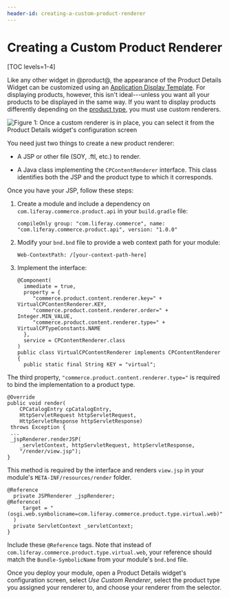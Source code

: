 ```yaml
---
header-id: creating-a-custom-product-renderer
---
```


# Creating a Custom Product Renderer

[TOC levels=1-4]

Like any other widget in @product@, the appearance of the Product Details
Widget can be customized using an 
[Application Display Template](/docs/7-1/user/-/knowledge_base/u/styling-widgets-with-application-display-templates).
For displaying products, however, this isn't ideal---unless you want all your
products to be displayed in the same way. If you want to display products
differently depending on the [product type](/web/commerce/documentation/-/knowledge_base/1-0/products),
you must use custom renderers.

![Figure 1: Once a custom renderer is in place, you can select it from the Product Details widget's configuration screen](../images/cpcontentrenderer.png)

You need just two things to create a new product renderer:

-   A JSP or other file (SOY, .ftl, etc.) to render.

-   A Java class implementing the `CPContentRenderer` interface. This class
    identifies both the JSP and the product type to which it corresponds.

Once you have your JSP, follow these steps:

1.  Create a module and include a dependency on
    `com.liferay.commerce.product.api` in your `build.gradle` file:

        compileOnly group: "com.liferay.commerce", name: "com.liferay.commerce.product.api", version: "1.0.0"

2.  Modify your `bnd.bnd` file to provide a web context path for your module: 

        Web-ContextPath: /[your-context-path-here]

3.  Implement the interface:

        @Component(
          immediate = true,
          property = {
             "commerce.product.content.renderer.key=" + VirtualCPContentRenderer.KEY,
             "commerce.product.content.renderer.order=" + Integer.MIN_VALUE,
             "commerce.product.content.renderer.type=" + VirtualCPTypeConstants.NAME 
          },
          service = CPContentRenderer.class
        )
        public class VirtualCPContentRenderer implements CPContentRenderer {
          public static final String KEY = "virtual";

The third property, `"commerce.product.content.renderer.type="` is required to
bind the implementation to a product type.

    @Override
    public void render(
        CPCatalogEntry cpCatalogEntry,
        HttpServletRequest httpServletRequest,
        HttpServletResponse httpServletResponse)
     throws Exception {
     ...
     _jspRenderer.renderJSP(
        _servletContext, httpServletRequest, httpServletResponse,
        "/render/view.jsp");
    }

This method is required by the interface and renders `view.jsp` in your
module's `META-INF/resources/render` folder.

    @Reference
      private JSPRenderer _jspRenderer;
    @Reference(
         target = "(osgi.web.symbolicname=com.liferay.commerce.product.type.virtual.web)"
      )
      private ServletContext _servletContext;
    }

Include these `@Reference` tags. Note that instead of
`com.liferay.commerce.product.type.virtual.web`, your reference should match
the `Bundle-SymbolicName` from your module's `bnd.bnd` file.

Once you deploy your module, open a Product Details widget's configuration
screen, select *Use Custom Renderer*, select the product type you assigned your
renderer to, and choose your renderer from the selector.
